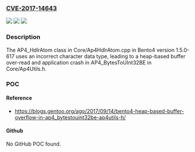 ### [CVE-2017-14643](https://cve.mitre.org/cgi-bin/cvename.cgi?name=CVE-2017-14643)
![](https://img.shields.io/static/v1?label=Product&message=n%2Fa&color=blue)
![](https://img.shields.io/static/v1?label=Version&message=n%2Fa&color=blue)
![](https://img.shields.io/static/v1?label=Vulnerability&message=n%2Fa&color=brighgreen)

### Description

The AP4_HdlrAtom class in Core/Ap4HdlrAtom.cpp in Bento4 version 1.5.0-617 uses an incorrect character data type, leading to a heap-based buffer over-read and application crash in AP4_BytesToUInt32BE in Core/Ap4Utils.h.

### POC

#### Reference
- https://blogs.gentoo.org/ago/2017/09/14/bento4-heap-based-buffer-overflow-in-ap4_bytestouint32be-ap4utils-h/

#### Github
No GitHub POC found.

